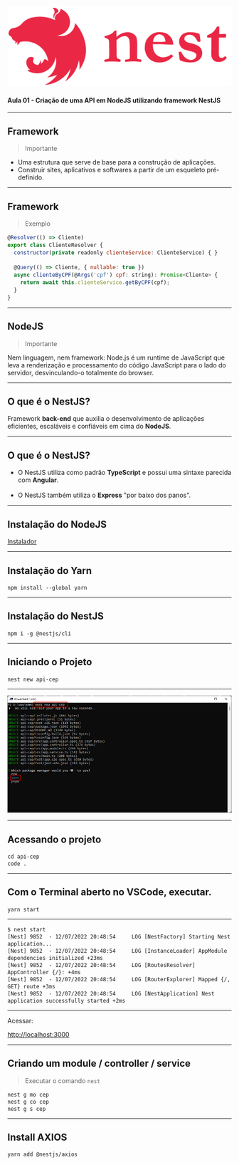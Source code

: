 <img src="./img/nestjs.png">

#### Aula 01 - Criação de uma API em NodeJS utilizando framework NestJS

---

## Framework

> Importante

- Uma estrutura que serve de base para a construção de aplicações.
- Construir sites, aplicativos e softwares a partir de um esqueleto pré-definido.

---

## Framework

> Exemplo

```js
@Resolver(() => Cliente)
export class ClienteResolver {
  constructor(private readonly clienteService: ClienteService) { }

  @Query(() => Cliente, { nullable: true })
  async clienteByCPF(@Args('cpf') cpf: string): Promise<Cliente> {
    return await this.clienteService.getByCPF(cpf);
  }
}
```

---

## NodeJS

> Importante

Nem linguagem, nem framework: Node.js é um runtime de JavaScript que leva a renderização e processamento do código JavaScript para o lado do servidor, desvinculando-o totalmente do browser.

---

## O que é o NestJS?

Framework **back-end** que auxilia o desenvolvimento de aplicações eficientes, escaláveis e confiáveis em cima do **NodeJS**.

---

## O que é o NestJS?

- O NestJS utiliza como padrão **TypeScript** e possui uma sintaxe parecida com **Angular**.<br /><br />
- O NestJS também utiliza o **Express** "por baixo dos panos".

---

## Instalação do NodeJS

[Instalador](https://nodejs.org/en/)

---

## Instalação do Yarn

```
npm install --global yarn
```

---

## Instalação do NestJS

```
npm i -g @nestjs/cli
```

---

## Iniciando o Projeto

```
nest new api-cep
```

---

<img src="./img/criando-projeto.png">

---

## Acessando o projeto

```
cd api-cep
code .
```

---

## Com o Terminal aberto no VSCode, executar.

```
yarn start
```

---

```
$ nest start
[Nest] 9852  - 12/07/2022 20:48:54     LOG [NestFactory] Starting Nest application...
[Nest] 9852  - 12/07/2022 20:48:54     LOG [InstanceLoader] AppModule dependencies initialized +23ms
[Nest] 9852  - 12/07/2022 20:48:54     LOG [RoutesResolver] AppController {/}: +4ms
[Nest] 9852  - 12/07/2022 20:48:54     LOG [RouterExplorer] Mapped {/, GET} route +3ms
[Nest] 9852  - 12/07/2022 20:48:54     LOG [NestApplication] Nest application successfully started +2ms
```

---

Acessar:

[http://localhost:3000](http://localhost:3000)

---

## Criando um module / controller / service

> Executar o comando `nest`

```
nest g mo cep
nest g co cep
nest g s cep
```

---

## Install AXIOS

```
yarn add @nestjs/axios
```
